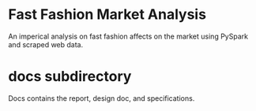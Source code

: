 # Fast Fashion Market Analysis

An imperical analysis on fast fashion affects on the market using PySpark and scraped web data. 

# docs subdirectory

Docs contains the report, design doc, and specifications.
